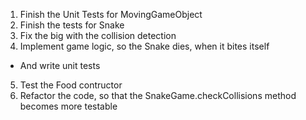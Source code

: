 1. Finish the Unit Tests for MovingGameObject
2. Finish the tests for Snake 
3. Fix the big with the collision detection
4. Implement game logic, so the Snake dies, when it bites itself
- And write unit tests
5. Test the Food contructor
6. Refactor the code, so that the SnakeGame.checkCollisions method becomes more testable

